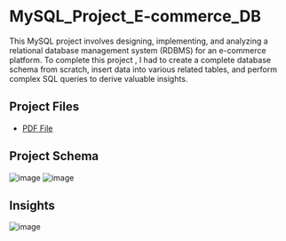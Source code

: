# MySQL_Project_E-commerce_DB

This MySQL project involves designing, implementing, and analyzing a relational database management system (RDBMS) for an e-commerce platform. To complete this project , I had to create a complete database schema from scratch, insert data into various related tables, and perform complex SQL queries to derive valuable insights.

## Project Files
- <a href="https://github.com/sumiya-sadiya-analyst/MySQL_Project-eCommerce_DB/blob/main/Sumiya_eCommerce_DB_Portfolio_Project.pdf">PDF File</a>


## Project Schema
![image](https://github.com/user-attachments/assets/d4f593bb-c1ed-4f9a-aadd-a58f9441900f)
![image](https://github.com/user-attachments/assets/3539266f-1e70-4cd4-9499-745576a4f38d)

## Insights
![image](https://github.com/user-attachments/assets/0ef8e4b5-98d7-4800-a3c9-3354a046605d)
